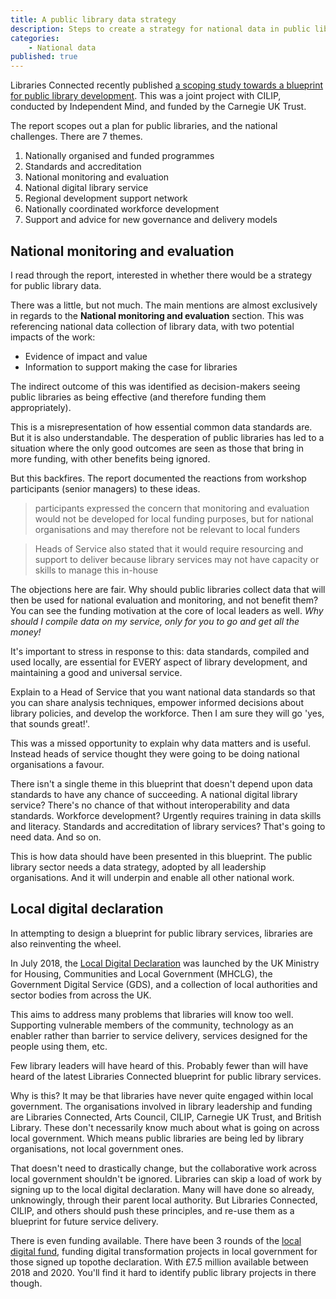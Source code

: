 ```yaml
---
title: A public library data strategy
description: Steps to create a strategy for national data in public libraries
categories: 
    - National data
published: true
---
```


Libraries Connected recently published [a scoping study towards a blueprint for public library development](https://www.librariesconnected.org.uk/resource/scoping-study-towards-blueprint-public-library-development). This was a joint project with CILIP, conducted by Independent Mind, and funded by the Carnegie UK Trust.

The report scopes out a plan for public libraries, and the national challenges. There are 7 themes.

1. Nationally organised and funded programmes
2. Standards and accreditation
3. National monitoring and evaluation
4. National digital library service
5. Regional development support network
6. Nationally coordinated workforce development
7. Support and advice for new governance and delivery models

## National monitoring and evaluation

I read through the report, interested in whether there would be a strategy for public library data.

There was a little, but not much. The main mentions are almost exclusively in regards to the **National monitoring and evaluation** section. This was referencing national data collection of library data, with two potential impacts of the work:

- Evidence of impact and value
- Information to support making the case for libraries

The indirect outcome of this was identified as decision-makers seeing public libraries as being effective (and therefore funding them appropriately).

This is a misrepresentation of how essential common data standards are. But it is also understandable. The desperation of public libraries has led to a situation where the only good outcomes are seen as those that bring in more funding, with other benefits being ignored.

But this backfires. The report documented the reactions from workshop participants (senior managers) to these ideas.

> participants expressed the concern that monitoring and evaluation would not be developed for local funding purposes, but for national organisations and may therefore not be relevant to local funders

> Heads of Service also stated that it would require resourcing and support to deliver because library services may not have capacity or skills to manage this in-house

The objections here are fair. Why should public libraries collect data that will then be used for national evaluation and monitoring, and not benefit them? You can see the funding motivation at the core of local leaders as well. *Why should I compile data on my service, only for you to go and get all the money!*

It's important to stress in response to this: data standards, compiled and used locally, are essential for EVERY aspect of library development, and maintaining a good and universal service.

Explain to a Head of Service that you want national data standards so that you can share analysis techniques, empower informed decisions about library policies, and develop the workforce. Then I am sure they will go 'yes, that sounds great!'.

This was a missed opportunity to explain why data matters and is useful. Instead heads of service thought they were going to be doing national organisations a favour.

There isn't a single theme in this blueprint that doesn't depend upon data standards to have any chance of succeeding. A national digital library service? There's no chance of that without interoperability and data standards. Workforce development? Urgently requires training in data skills and literacy. Standards and accreditation of library services? That's going to need data. And so on.

This is how data should have been presented in this blueprint. The public library sector needs a data strategy, adopted by all leadership organisations. And it will underpin and enable all other national work.

## Local digital declaration

In attempting to design a blueprint for public library services, libraries are also reinventing the wheel.

In July 2018, the [Local Digital Declaration](https://localdigital.gov.uk/declaration/
) was launched by the UK Ministry for Housing, Communities and Local Government (MHCLG), the Government Digital Service (GDS), and a collection of local authorities and sector bodies from across the UK.

This aims to address many problems that libraries will know too well. Supporting vulnerable members of the community, technology as an enabler rather than barrier to service delivery, services designed for the people using them, etc.

Few library leaders will have heard of this. Probably fewer than will have heard of the latest Libraries Connected blueprint for public library services.

Why is this? It may be that libraries have never quite engaged within local government. The organisations involved in library leadership and funding are Libraries Connected, Arts Council, CILIP, Carnegie UK Trust, and British Library. These don't necessarily know much about what is going on across local government. Which means public libraries are being led by library organisations, not local government ones.

That doesn't need to drastically change, but the collaborative work across local government shouldn't be ignored. Libraries can skip a load of work by signing up to the local digital declaration. Many will have done so already, unknowingly, through their parent local authority. But Libraries Connected, CILIP, and others should push these principles, and re-use them as a blueprint for future service delivery.

There is even funding available. There have been 3 rounds of the [local digital fund](https://localdigital.gov.uk/fund/), funding digital transformation projects in local government for those signed up topothe declaration. With £7.5 million available between 2018 and 2020. You'll find it hard to identify public library projects in there though.
